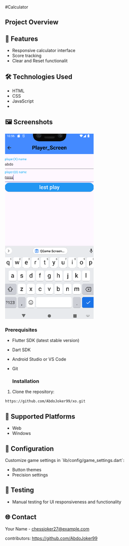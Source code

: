 #Calculator

## Project Overview

## 🌟 Features
- Responsive calculator interface
- Score tracking
- Clear and Reset functionalit

## 🛠 Technologies Used
- HTML
- CSS
- JavaScript
- 
## 🖼️ Screenshots
![Game Screenshot](https://github.com/AbdoJoker99/xo/blob/main/Screenshot%202024-12-01%20225659.png?raw=true)
&nbsp;

### Prerequisites
- Flutter SDK (latest stable version)
- Dart SDK
- Android Studio or VS Code
- Git

  ### Installation

1. Clone the repository:
```bash
https://github.com/AbdoJoker99/xo.git
```
## 📱 Supported Platforms
- Web
- Windows
 ## 🔧 Configuration
Customize game settings in \`lib/config/game_settings.dart\`:
- Button themes
- Precision settings
 ## 🧪 Testing
- Manual testing for UI responsiveness and functionality
 ## 🌐 Contact
Your Name - chessjoker27@example.com

contributors: https://github.com/AbdoJoker99

